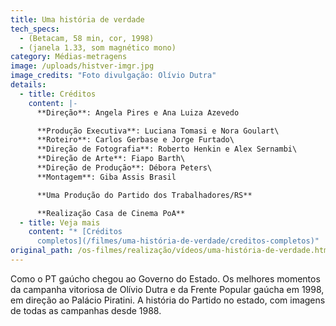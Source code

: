 ```yaml
---
title: Uma história de verdade
tech_specs:
  - (Betacam, 58 min, cor, 1998)
  - (janela 1.33, som magnético mono)
category: Médias-metragens
image: /uploads/histver-imgr.jpg
image_credits: "Foto divulgação: Olívio Dutra"
details:
  - title: Créditos
    content: |-
      **Direção**: Angela Pires e Ana Luiza Azevedo

      **Produção Executiva**: Luciana Tomasi e Nora Goulart\
      **Roteiro**: Carlos Gerbase e Jorge Furtado\
      **Direção de Fotografia**: Roberto Henkin e Alex Sernambi\
      **Direção de Arte**: Fiapo Barth\
      **Direção de Produção**: Débora Peters\
      **Montagem**: Giba Assis Brasil

      **Uma Produção do Partido dos Trabalhadores/RS**

      **Realização Casa de Cinema PoA**
  - title: Veja mais
    content: "* [C﻿réditos
      completos](/filmes/uma-história-de-verdade/creditos-completos)"
original_path: /os-filmes/realização/vídeos/uma-história-de-verdade.html
---
```

Como o PT gaúcho chegou ao Governo do Estado. Os melhores momentos da campanha vitoriosa de Olívio Dutra e da Frente Popular gaúcha em 1998, em direção ao Palácio Piratini. A história do Partido no estado, com imagens de todas as campanhas desde 1988.